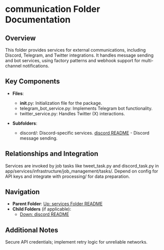 # communication Folder Documentation

## Overview
This folder provides services for external communications, including Discord, Telegram, and Twitter integrations. It handles message sending and bot services, using factory patterns and webhook support for multi-channel notifications.

## Key Components
- **Files**:
  - __init__.py: Initialization file for the package.
  - telegram_bot_service.py: Implements Telegram bot functionality.
  - twitter_service.py: Handles Twitter (X) interactions.

- **Subfolders**:
  - discord/: Discord-specific services. [discord README](./discord/README.md) - Discord message sending.

## Relationships and Integration
Services are invoked by job tasks like tweet_task.py and discord_task.py in app/services/infrastructure/job_management/tasks/. Depend on config for API keys and integrate with processing/ for data preparation.

## Navigation
- **Parent Folder**: [Up: services Folder README](../README.md)
- **Child Folders** (if applicable): 
  - [Down: discord README](./discord/README.md)

## Additional Notes
Secure API credentials; implement retry logic for unreliable networks.
